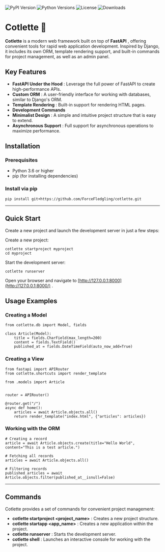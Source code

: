![PyPI Version](https://img.shields.io/pypi/v/cotlette)
![Python Versions](https://img.shields.io/pypi/pyversions/cotlette)
![License](https://img.shields.io/pypi/l/cotlette)
![Downloads](https://img.shields.io/pypi/dm/cotlette)

# **Cotlette 🚀**

**Cotlette** is a modern web framework built on top of **FastAPI** , offering convenient tools for rapid web application development. Inspired by Django, it includes its own ORM, template rendering support, and built-in commands for project management, as well as an admin panel.

## **Key Features**

*   **FastAPI Under the Hood** : Leverage the full power of FastAPI to create high-performance APIs.
*   **Custom ORM** : A user-friendly interface for working with databases, similar to Django's ORM.
*   **Template Rendering** : Built-in support for rendering HTML pages.
*   **Development Commands**
*   **Minimalist Design** : A simple and intuitive project structure that is easy to extend.
*   **Asynchronous Support** : Full support for asynchronous operations to maximize performance.

## **Installation**

### **Prerequisites**

*   Python 3.6 or higher
*   pip (for installing dependencies)

### **Install via pip**

```
pip install git+https://github.com/ForceFledgling/cotlette.git
```

---

## **Quick Start**

Create a new project and launch the development server in just a few steps:

Create a new project:

```
cotlette startproject myproject
cd myproject
```

Start the development server:

```
cotlette runserver
```

Open your browser and navigate to [http://127.0.0.1:8000](http://127.0.0.1:8000/) .

## **Usage Examples**

### **Creating a Model**

```
from cotlette.db import Model, fields

class Article(Model):
    title = fields.CharField(max_length=200)
    content = fields.TextField()
    published_at = fields.DateTimeField(auto_now_add=True)
```

### **Creating a View**

```
from fastapi import APIRouter
from cotlette.shortcuts import render_template

from .models import Article


router = APIRouter()

@router.get("/")
async def home():
    articles = await Article.objects.all()
    return render_template("index.html", {"articles": articles})
```

### **Working with the ORM**

```
# Creating a record
article = await Article.objects.create(title="Hello World", content="This is a test article.")

# Fetching all records
articles = await Article.objects.all()

# Filtering records
published_articles = await Article.objects.filter(published_at__isnull=False)
```

---

## **Commands**

Cotlette provides a set of commands for convenient project management:

*   **cotlette startproject \<project\_name>** : Creates a new project structure.
*   **cotlette startapp \<app\_name>** : Creates a new application within the project.
*   **cotlette runserver** : Starts the development server.
*   **cotlette shell** : Launches an interactive console for working with the project.
